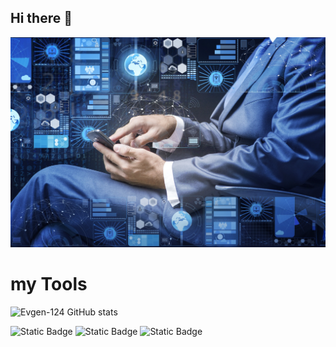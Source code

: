 ## Hi there 👋
<img src="https://github.com/Evgen-124/Evgen-124/blob/main/AdobeStock_123164470.webp" alt="The Unlimited" width="600">

# my Tools

![Evgen-124 GitHub stats](https://github-readme-stats.vercel.app/api?username=Evgen-124&show_icons=true&theme=radical)

![Static Badge](https://img.shields.io/badge/py-python-blue?style=plastic&logo=python)
![Static Badge](https://img.shields.io/badge/-nike-violet?style=plastic&logo=nike)
![Static Badge](https://img.shields.io/badge/-marvelapp-red?style=plastic&logo=marvelapp)
